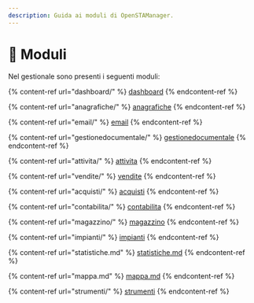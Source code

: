 ```yaml
---
description: Guida ai moduli di OpenSTAManager.
---
```


# 📘 Moduli

Nel gestionale sono presenti i seguenti moduli:

{% content-ref url="dashboard/" %}
[dashboard](dashboard/)
{% endcontent-ref %}

{% content-ref url="anagrafiche/" %}
[anagrafiche](anagrafiche/)
{% endcontent-ref %}

{% content-ref url="email/" %}
[email](email/)
{% endcontent-ref %}

{% content-ref url="gestionedocumentale/" %}
[gestionedocumentale](gestionedocumentale/)
{% endcontent-ref %}

{% content-ref url="attivita/" %}
[attivita](attivita/)
{% endcontent-ref %}

{% content-ref url="vendite/" %}
[vendite](vendite/)
{% endcontent-ref %}

{% content-ref url="acquisti/" %}
[acquisti](acquisti/)
{% endcontent-ref %}

{% content-ref url="contabilita/" %}
[contabilita](contabilita/)
{% endcontent-ref %}

{% content-ref url="magazzino/" %}
[magazzino](magazzino/)
{% endcontent-ref %}

{% content-ref url="impianti/" %}
[impianti](impianti/)
{% endcontent-ref %}

{% content-ref url="statistiche.md" %}
[statistiche.md](statistiche.md)
{% endcontent-ref %}

{% content-ref url="mappa.md" %}
[mappa.md](mappa.md)
{% endcontent-ref %}

{% content-ref url="strumenti/" %}
[strumenti](strumenti/)
{% endcontent-ref %}

